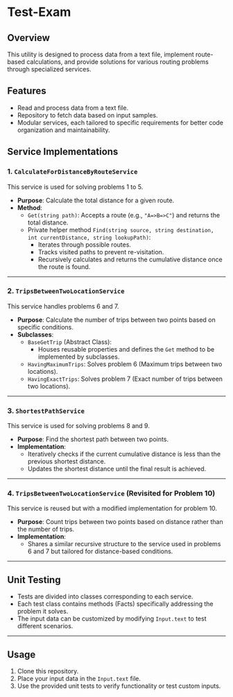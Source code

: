 # Test-Exam

## Overview
This utility is designed to process data from a text file, implement route-based calculations, and provide solutions for various routing problems through specialized services.

## Features
- Read and process data from a text file.
- Repository to fetch data based on input samples.
- Modular services, each tailored to specific requirements for better code organization and maintainability.

## Service Implementations
### 1. `CalculateForDistanceByRouteService`
This service is used for solving problems 1 to 5.  
- **Purpose**: Calculate the total distance for a given route.
- **Method**: 
  - `Get(string path)`: Accepts a route (e.g., `"A=>B=>C"`) and returns the total distance.
  - Private helper method `Find(string source, string destination, int currentDistance, string lookupPath)`:
    - Iterates through possible routes.
    - Tracks visited paths to prevent re-visitation.
    - Recursively calculates and returns the cumulative distance once the route is found.

---

### 2. `TripsBetweenTwoLocationService`
This service handles problems 6 and 7.  
- **Purpose**: Calculate the number of trips between two points based on specific conditions.  
- **Subclasses**:
  - `BaseGetTrip` (Abstract Class): 
    - Houses reusable properties and defines the `Get` method to be implemented by subclasses.
  - `HavingMaximumTrips`: Solves problem 6 (Maximum trips between two locations).
  - `HavingExactTrips`: Solves problem 7 (Exact number of trips between two locations).

---

### 3. `ShortestPathService`
This service is used for solving problems 8 and 9.  
- **Purpose**: Find the shortest path between two points.  
- **Implementation**:
  - Iteratively checks if the current cumulative distance is less than the previous shortest distance.
  - Updates the shortest distance until the final result is achieved.

---

### 4. `TripsBetweenTwoLocationService` (Revisited for Problem 10)
This service is reused but with a modified implementation for problem 10.  
- **Purpose**: Count trips between two points based on distance rather than the number of trips.
- **Implementation**:
  - Shares a similar recursive structure to the service used in problems 6 and 7 but tailored for distance-based conditions.

---

## Unit Testing
- Tests are divided into classes corresponding to each service.
- Each test class contains methods (Facts) specifically addressing the problem it solves.
- The input data can be customized by modifying `Input.text` to test different scenarios.


---
## Usage
1. Clone this repository.
2. Place your input data in the `Input.text` file.
3. Use the provided unit tests to verify functionality or test custom inputs.
